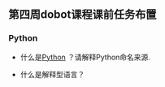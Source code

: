 ## 第四周dobot课程课前任务布置

### Python

* 什么是[Python](https://www.python.org/) ？请解释Python命名来源.

* 什么是解释型语言？
